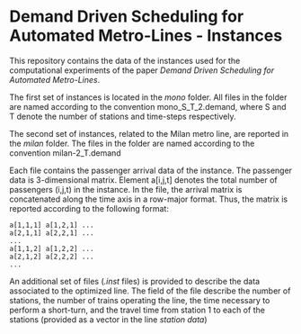 # Demand Driven Scheduling for Automated Metro-Lines - Instances

This repository contains the data of the instances used for the computational experiments of the paper *Demand Driven Scheduling for Automated Metro-Lines*.

The first set of instances is located in the *mono* folder.
All files in the folder are named according to the convention mono_S_T_2.demand, where S and T denote the number of stations and time-steps respectively.

The second set of instances, related to the Milan metro line, are reported in the *milan* folder.
The files in the folder are named according to the convention milan-2_T.demand

Each file contains the passenger arrival data of the instance.
The passenger data is 3-dimensional matrix. 
Element a[i,j,t] denotes the total number of passengers (i,j,t) in the instance.
In the file, the arrival matrix is concatenated along the time axis in a row-major format.
Thus, the matrix is reported according to the following format:
```
a[1,1,1] a[1,2,1] ...  
a[2,1,1] a[2,2,1] ...  
...
a[1,1,2] a[1,2,2] ...  
a[2,1,2] a[2,2,2] ...  
...
```

An additional set of files (*.inst* files) is provided to describe the data associated to the optimized line.
The field of the file describe the number of stations, the number of trains operating the line, the time necessary to perform a short-turn, and the travel time from station 1 to each of the stations (provided as a vector in the line *station data*)
